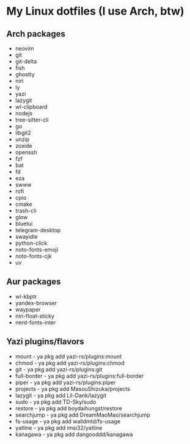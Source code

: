 # My Linux dotfiles (I use Arch, btw)

## Arch packages

- neovim
- git
- git-delta
- fish
- ghostty
- niri
- ly
- yazi
- lazygit
- wl-clipboard
- nodejs
- tree-sitter-cli
- go
- libgit2
- unzip
- zoxide
- openssh
- fzf
- bat
- fd
- eza
- swww
- rofi
- cpio
- cmake
- trash-cli
- glow
- bluetui
- telegram-desktop
- swayidle
- python-click
- noto-fonts-emoji
- noto-fonts-cjk
- uv

## Aur packages
- wl-kbptr
- yandex-browser
- waypaper
- niri-float-sticky
- nerd-fonts-inter

## Yazi plugins/flavors
- mount - ya pkg add yazi-rs/plugins:mount
- chmod - ya pkg add yazi-rs/plugins:chmod
- git - ya pkg add yazi-rs/plugins:git
- full-border - ya pkg add yazi-rs/plugins:full-border
- piper - ya pkg add yazi-rs/plugins:piper
- projects - ya pkg add MasouShizuka/projects
- lazygit - ya pkg add Lil-Dank/lazygit
- sudo - ya pkg add TD-Sky/sudo
- restore - ya pkg add boydaihungst/restore
- searchjump - ya pkg add DreamMaoMao/searchjump
- fs-usage - ya pkg add walldmtd/fs-usage
- yatline - ya pkg add imsi32/yatline
- kanagawa - ya pkg add dangooddd/kanagawa
